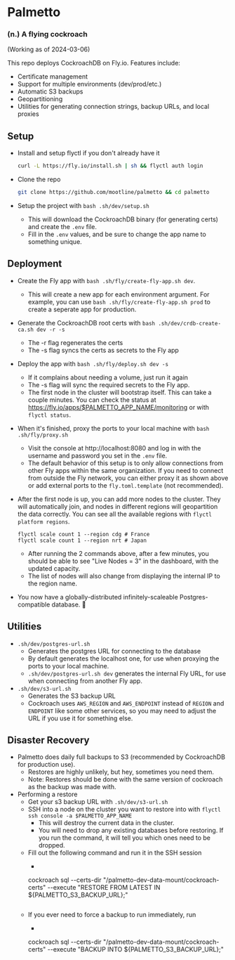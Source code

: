 # Palmetto
### (n.) A flying cockroach

(Working as of 2024-03-06)

This repo deploys CockroachDB on Fly.io. Features include:
  - Certificate management
  - Support for multiple environments (dev/prod/etc.)
  - Automatic S3 backups
  - Geopartitioning
  - Utilities for generating connection strings, backup URLs, and local proxies

## Setup

- Install and setup flyctl if you don't already have it
  ```bash
  curl -L https://fly.io/install.sh | sh && flyctl auth login
  ```
  
- Clone the repo
  ```bash
  git clone https://github.com/mootline/palmetto && cd palmetto
  ```

- Setup the project with `bash .sh/dev/setup.sh` 
  - This will download the CockroachDB binary (for generating certs) and create the `.env` file.
  - Fill in the `.env` values, and be sure to change the app name to something unique.

## Deployment

- Create the Fly app with `bash .sh/fly/create-fly-app.sh dev`.
  - This will create a new app for each environment argument. For example, you can use `bash .sh/fly/create-fly-app.sh prod` to create a seperate app for production.
  
- Generate the CockroachDB root certs with `bash .sh/dev/crdb-create-ca.sh dev -r -s`
  - The -r flag regenerates the certs
  - The -s flag syncs the certs as secrets to the Fly app

- Deploy the app with `bash .sh/fly/deploy.sh dev -s`
  - If it complains about needing a volume, just run it again
  - The -s flag will sync the required secrets to the Fly app.
  - The first node in the cluster will bootstrap itself. This can take a couple minutes. You can check the status at https://fly.io/apps/$PALMETTO_APP_NAME/monitoring or with `flyctl status`.
  
- When it's finished, proxy the ports to your local machine with `bash .sh/fly/proxy.sh`

  - Visit the console at http://localhost:8080 and log in with the username and password you set in the `.env` file.
  - The default behavior of this setup is to only allow connections from other Fly apps within the same organization. If you need to connect from outside the Fly network, you can either proxy it as shown above or add external ports to the `fly.toml.template` (not recommended).

- After the first node is up, you can add more nodes to the cluster. They will automatically join, and nodes in different regions will geopartition the data correctly. You can see all the available regions with `flyctl platform regions`.
  ```
  flyctl scale count 1 --region cdg # France
  flyctl scale count 1 --region nrt # Japan
  ```
  -  After running the 2 commands above, after a few minutes, you should be able to see "Live Nodes = 3" in the dashboard, with the updated capacity.
    - The list of nodes will also change from displaying the internal IP to the region name.
  
- You now have a globally-distributed infinitely-scaleable Postgres-compatible database. 🥳

## Utilities
- `.sh/dev/postgres-url.sh`
  - Generates the postgres URL for connecting to the database
  - By default generates the localhost one, for use when proxying the ports to your local machine.
  - `.sh/dev/postgres-url.sh dev` generates the internal Fly URL, for use when connecting from another Fly app.
- `.sh/dev/s3-url.sh` 
  - Generates the S3 backup URL
  - Cockroach uses `AWS_REGION` and `AWS_ENDPOINT` instead of `REGION` and `ENDPOINT` like some other services, so you may need to adjust the URL if you use it for something else.
  

## Disaster Recovery
- Palmetto does daily full backups to S3 (recommended by CockroachDB for production use).
  - Restores are highly unlikely, but hey, sometimes you need them.
  - Note: Restores should be done with the same version of cockroach as the backup was made with.
- Performing a restore
  - Get your s3 backup URL with `.sh/dev/s3-url.sh`
  - SSH into a node on the cluster you want to restore into with `flyctl ssh console -a $PALMETTO_APP_NAME`
    - This will destroy the current data in the cluster.
    - You will need to drop any existing databases before restoring. If you run the command, it will tell you which ones need to be dropped.
  - Fill out the following command and run it in the SSH session 
    - ```bash
    cockroach sql --certs-dir "/palmetto-dev-data-mount/cockroach-certs" --execute "RESTORE FROM LATEST IN ${PALMETTO_S3_BACKUP_URL};"
    ```
  - If you ever need to force a backup to run immediately, run 
    - ```bash
    cockroach sql --certs-dir "/palmetto-dev-data-mount/cockroach-certs" --execute "BACKUP INTO ${PALMETTO_S3_BACKUP_URL};"
    ```
